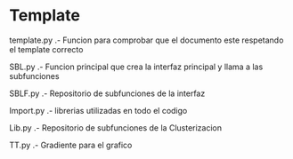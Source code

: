 # Template
template.py .- 
Funcion para comprobar que el documento este respetando el template correcto

SBL.py .-
Funcion principal que crea la interfaz principal y llama a las subfunciones

SBLF.py .-
Repositorio de subfunciones de la interfaz

Import.py .-
librerias utilizadas en todo el codigo

Lib.py .-
Repositorio de subfunciones de la Clusterizacion

TT.py .-
Gradiente para el grafico
